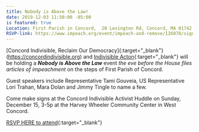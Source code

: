 ```yaml
---
title: Nobody is Above the Law!
date: 2019-12-03 11:50:00 -05:00
is featured: true
Location: First Parish in Concord,  20 Lexington Rd, Concord, MA 01742
RSVP-link: https://www.impeach.org/event/impeach-and-remove/126078/signup/?akid=&zip=&source=&s=
---
```


[Concord Indivisible, Reclaim Our Democracy]{:target="_blank"}(https://concordindivisible.org) and [Indivisible Acton](http://www.indivisibleacton.org){:target="_blank"} will be holding a ***Nobody is Above the Law*** event *the eve before the House files articles of impeachment* on the steps of First Parish of Concord.

Guest speakers include Representative Tami Gouveia, US Representative Lori Trahan, Mara Dolan and Jimmy Tingle to name a few.

Come make signs at the Concord Indivisible Activist Huddle on Sunday, December 15, 3-5p at the Harvey Wheeler Community Center in West Concord. 

[RSVP HERE to attend](https://www.impeach.org/event/impeach-and-remove/126078/signup/?akid=&zip=&source=&s=){:target="_blank"}
